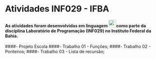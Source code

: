 # Atividades INF029 - IFBA
#### As atividades foram desenvolvidas em linguagem <img src="https://cdn.jsdelivr.net/gh/devicons/devicon/icons/c/c-line.svg" width="25" height="25"/>como parte da disciplina Laboratório de Programação (INF029) no Instituto Federal da Bahia. 
####- Projeto Escola
####- Trabalho 01 - Funções;
####- Trabalho 02 - Ponteiros;
####- Trabalho 03 - Lista de recursão;
